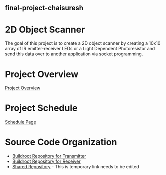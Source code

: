 ## final-project-chaisuresh
# 2D Object Scanner
The goal of this project is to create a 2D object scanner by creating a 10x10 array of IR emitter-receiver LEDs or a Light Dependent Photoresistor and send this data over to another application via socket programming. 


# Project Overview
[Project Overview](https://github.com/cu-ecen-aeld/final-project-chaisuresh/wiki/Project-Overview)

# Project Schedule
[Schedule Page](https://github.com/cu-ecen-aeld/final-project-chaisuresh/wiki/Project-Schedule)

# Source Code Organization
* [Buildroot Repository for Transmitter](https://github.com/cu-ecen-aeld/final-project-chaisuresh) 
* [Buildroot Repository for Receiver](https://github.com/cu-ecen-aeld/final-project-Sharath-Jonnala)
* [Shared Repository](https://github.com/cu-ecen-aeld/final-project-Sharath-Jonnala) - This is temporary link needs to be edited


